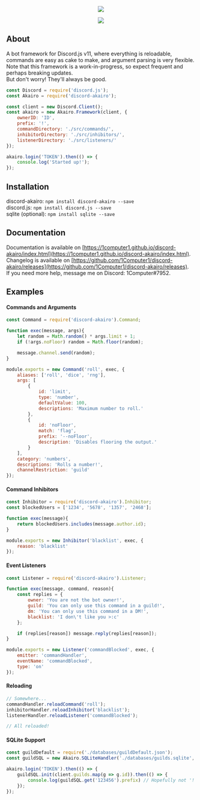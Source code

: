 <p align="center">
    <a href=https://github.com/1Computer1/discord-akairo>
        <img src=https://u.nya.is/fweoqf.png/>
    </a>
</p>  

<p align="center">
    <a href=https://nodei.co/npm/discord-akairo>
        <img src=https://nodei.co/npm/discord-akairo.png/>
    </a>
</p>  

## About
A bot framework for Discord.js v11, where everything is reloadable, commands are easy as cake to make, and argument parsing is very flexible.  
Note that this framework is a work-in-progress, so expect frequent and perhaps breaking updates.  
But don't worry! They'll always be good.  

```js
const Discord = require('discord.js');
const Akairo = require('discord-akairo');

const client = new Discord.Client();
const akairo = new Akairo.Framework(client, {
    ownerID: 'ID',
    prefix: '!',
    commandDirectory: './src/commands/',
    inhibitorDirectory: './src/inhibitors/',
    listenerDirectory: './src/listeners/'
});

akairo.login('TOKEN').then(() => {
    console.log('Started up!');
});
```

## Installation
discord-akairo: `npm install discord-akairo --save`  
discord.js: `npm install discord.js --save`  
sqlite (optional): `npm install sqlite --save`  

## Documentation
Documentation is available on [https://1computer1.github.io/discord-akairo/index.html](https://1computer1.github.io/discord-akairo/index.html).  
Changelog is available on [https://github.com/1Computer1/discord-akairo/releases](https://github.com/1Computer1/discord-akairo/releases).  
If you need more help, message me on Discord: 1Computer#7952.  

## Examples
#### Commands and Arguments
```js
const Command = require('discord-akairo').Command;

function exec(message, args){
    let random = Math.random() * args.limit + 1;
    if (!args.noFloor) random = Math.floor(random);

    message.channel.send(random);
}

module.exports = new Command('roll', exec, {
    aliases: ['roll', 'dice', 'rng'],
    args: [
        {
            id: 'limit',
            type: 'number',
            defaultValue: 100,
            descriptions: 'Maximum number to roll.'
        },
        {
            id: 'noFloor', 
            match: 'flag', 
            prefix: '--noFloor',
            description: 'Disables flooring the output.'
        }
    ],
    category: 'numbers',
    descriptions: 'Rolls a number!',
    channelRestriction: 'guild'
});
```

#### Command Inhibitors
```js
const Inhibitor = require('discord-akairo').Inhibitor;
const blockedUsers = ['1234', '5678', '1357', '2468'];

function exec(message){
    return blockedUsers.includes(message.author.id);
}

module.exports = new Inhibitor('blacklist', exec, {
    reason: 'blacklist'
});
```

#### Event Listeners
```js
const Listener = require('discord-akairo').Listener;

function exec(message, command, reason){
    const replies = {
        owner: 'You are not the bot owner!',
        guild: 'You can only use this command in a guild!',
        dm: 'You can only use this command in a DM!',
        blacklist: 'I don\'t like you >:c'
    };

    if (replies[reason]) message.reply(replies[reason]);
}

module.exports = new Listener('commandBlocked', exec, {
    emitter: 'commandHandler',
    eventName: 'commandBlocked',
    type: 'on'
});
```

#### Reloading
```js
// Somewhere...
commandHandler.reloadCommand('roll');
inhibitorHandler.reloadInhibitor('blacklist');
listenerHandler.reloadListener('commandBlocked');

// All reloaded!
```

#### SQLite Support
```js
const guildDefault = require('./databases/guildDefault.json');
const guildSQL = new Akairo.SQLiteHandler('./databases/guilds.sqlite', 'guildConfigs', guildDefault);

akairo.login('TOKEN').then(() => {
    guildSQL.init(client.guilds.map(g => g.id)).then(() => {
        console.log(guildSQL.get('123456').prefix) // Hopefully not '!'
    });
});
```